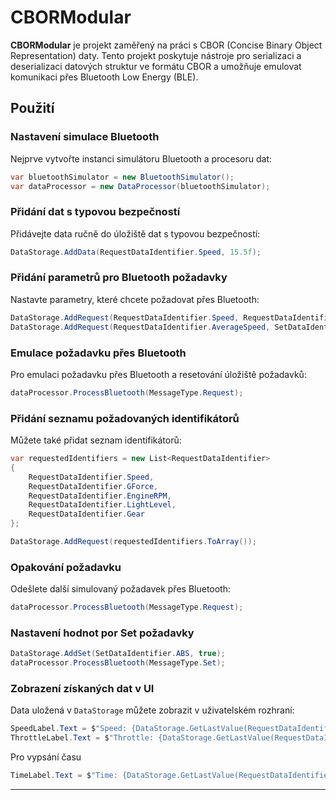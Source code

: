
# CBORModular

**CBORModular** je projekt zaměřený na práci s CBOR (Concise Binary Object Representation) daty. Tento projekt poskytuje nástroje pro serializaci a deserializaci datových struktur ve formátu CBOR a umožňuje emulovat komunikaci přes Bluetooth Low Energy (BLE).

## Použití

### Nastavení simulace Bluetooth

Nejprve vytvořte instanci simulátoru Bluetooth a procesoru dat:

```csharp
var bluetoothSimulator = new BluetoothSimulator();
var dataProcessor = new DataProcessor(bluetoothSimulator);
```

### Přidání dat s typovou bezpečností

Přidávejte data ručně do úložiště dat s typovou bezpečností:

```csharp
DataStorage.AddData(RequestDataIdentifier.Speed, 15.5f);
```

### Přidání parametrů pro Bluetooth požadavky

Nastavte parametry, které chcete požadovat přes Bluetooth:

```csharp
DataStorage.AddRequest(RequestDataIdentifier.Speed, RequestDataIdentifier.Throttle);
DataStorage.AddRequest(RequestDataIdentifier.AverageSpeed, SetDataIdentifier.HandBrake);
```

### Emulace požadavku přes Bluetooth

Pro emulaci požadavku přes Bluetooth a resetování úložiště požadavků:

```csharp
dataProcessor.ProcessBluetooth(MessageType.Request);
```

### Přidání seznamu požadovaných identifikátorů

Můžete také přidat seznam identifikátorů:

```csharp
var requestedIdentifiers = new List<RequestDataIdentifier>
{
    RequestDataIdentifier.Speed,
    RequestDataIdentifier.GForce,
    RequestDataIdentifier.EngineRPM,
    RequestDataIdentifier.LightLevel,
    RequestDataIdentifier.Gear
};

DataStorage.AddRequest(requestedIdentifiers.ToArray());
```

### Opakování požadavku

Odešlete další simulovaný požadavek přes Bluetooth:

```csharp
dataProcessor.ProcessBluetooth(MessageType.Request);
```



### Nastavení hodnot por Set požadavky

```csharp
DataStorage.AddSet(SetDataIdentifier.ABS, true);
dataProcessor.ProcessBluetooth(MessageType.Set);

```

### Zobrazení získaných dat v UI

Data uložená v `DataStorage` můžete zobrazit v uživatelském rozhraní:

```csharp
SpeedLabel.Text = $"Speed: {DataStorage.GetLastValue(RequestDataIdentifier.Speed)} km/h";
ThrottleLabel.Text = $"Throttle: {DataStorage.GetLastValue(RequestDataIdentifier.Throttle)}%";
```

Pro vypsání času

```csharp
TimeLabel.Text = $"Time: {DataStorage.GetLastValue(RequestDataIdentifier.Speed, entry => entry.Timestamp)}";
```

---